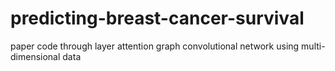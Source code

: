 # predicting-breast-cancer-survival
paper code through layer attention graph convolutional network using multi- dimensional data
